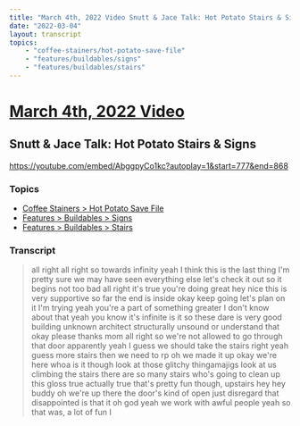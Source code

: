 ```yaml
---
title: "March 4th, 2022 Video Snutt & Jace Talk: Hot Potato Stairs & Signs"
date: "2022-03-04"
layout: transcript
topics:
    - "coffee-stainers/hot-potato-save-file"
    - "features/buildables/signs"
    - "features/buildables/stairs"
---
```

# [March 4th, 2022 Video](../2022-03-04.md)
## Snutt & Jace Talk: Hot Potato Stairs & Signs
https://youtube.com/embed/AbggpyCo1kc?autoplay=1&start=777&end=868

### Topics
* [Coffee Stainers > Hot Potato Save File](../topics/coffee-stainers/hot-potato-save-file.md)
* [Features > Buildables > Signs](../topics/features/buildables/signs.md)
* [Features > Buildables > Stairs](../topics/features/buildables/stairs.md)

### Transcript

> all right all right so towards infinity yeah I think this is the last thing I'm pretty sure we may have seen everything else let's check it out so it begins not too bad all right it's true you're doing great hey nice this is very supportive so far the end is inside okay keep going let's plan on it I'm trying yeah you're a part of something greater I don't know about that yeah you know it's infinite is it so these dare is very good building unknown architect structurally unsound or understand that okay please thanks mom all right so we're not allowed to go through that door apparently yeah I guess we should take the stairs right yeah guess more stairs then we need to rp oh we made it up okay we're here whoa is it though look at those glitchy thingamajigs look at us climbing the stairs there are so many stairs who's going to clean up this gloss true actually true that's pretty fun though, upstairs hey hey buddy oh we're up there the door's kind of open just disregard that disappointed is that it oh god yeah we work with awful people yeah so that was, a lot of fun I
